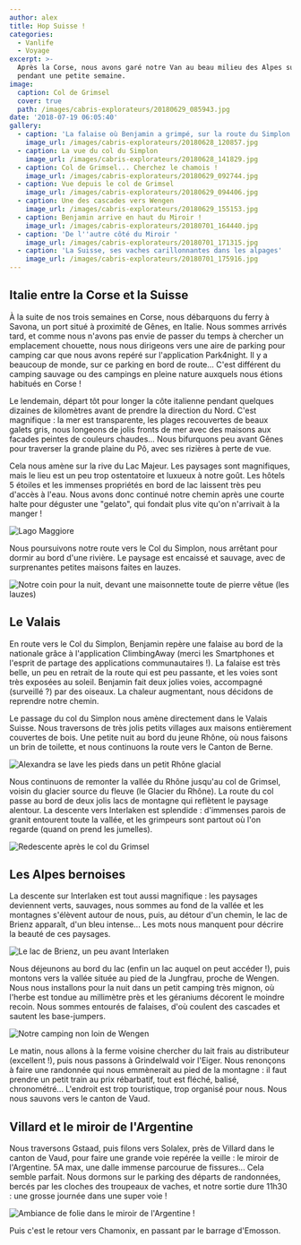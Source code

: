 ```yaml
---
author: alex
title: Hop Suisse !
categories:
  - Vanlife
  - Voyage
excerpt: >-
  Après la Corse, nous avons garé notre Van au beau milieu des Alpes suisses
  pendant une petite semaine.
image:
  caption: Col de Grimsel
  cover: true
  path: /images/cabris-explorateurs/20180629_085943.jpg
date: '2018-07-19 06:05:40'
gallery:
  - caption: 'La falaise où Benjamin a grimpé, sur la route du Simplon'
    image_url: /images/cabris-explorateurs/20180628_120857.jpg
  - caption: La vue du col du Simplon
    image_url: /images/cabris-explorateurs/20180628_141829.jpg
  - caption: Col de Grimsel... Cherchez le chamois !
    image_url: /images/cabris-explorateurs/20180629_092744.jpg
  - caption: Vue depuis le col de Grimsel
    image_url: /images/cabris-explorateurs/20180629_094406.jpg
  - caption: Une des cascades vers Wengen
    image_url: /images/cabris-explorateurs/20180629_155153.jpg
  - caption: Benjamin arrive en haut du Miroir !
    image_url: /images/cabris-explorateurs/20180701_164440.jpg
  - caption: 'De l''autre côté du Miroir '
    image_url: /images/cabris-explorateurs/20180701_171315.jpg
  - caption: 'La Suisse, ses vaches carillonnantes dans les alpages'
    image_url: /images/cabris-explorateurs/20180701_175916.jpg
---
```

## Italie entre la Corse et la Suisse

À la suite de nos trois semaines en Corse, nous débarquons du ferry à Savona, un port situé à proximité de Gênes, en Italie. Nous sommes arrivés tard, et comme nous n'avons pas envie de passer du temps à chercher un emplacement chouette, nous nous dirigeons vers une aire de parking pour camping car que nous avons repéré sur l'application Park4night. Il y a beaucoup de monde, sur ce parking en bord de route... C'est différent du camping sauvage ou des campings en pleine nature auxquels nous étions habitués en Corse ! 

Le lendemain, départ tôt pour longer la côte italienne pendant quelques dizaines de kilomètres avant de prendre la direction du Nord. C'est magnifique : la mer est transparente, les plages recouvertes de beaux galets gris, nous longeons de jolis fronts de mer avec des maisons aux facades peintes de couleurs chaudes... Nous bifurquons peu avant Gênes pour traverser la grande plaine du Pô, avec ses rizières à perte de vue.

Cela nous amène sur la rive du Lac Majeur. Les paysages sont magnifiques, mais le lieu est un peu trop ostentatoire et luxueux à notre goût. Les hôtels 5 étoiles et les immenses propriétés en bord de lac laissent très peu d'accès à l'eau. Nous avons donc continué notre chemin après une courte halte pour déguster une "gelato", qui fondait plus vite qu'on n'arrivait à la manger !

![Lago Maggiore](/images/cabris-explorateurs/20180627_170606.jpg)

Nous poursuivons notre route vers le Col du Simplon, nous arrêtant pour dormir au bord d'une rivière. Le paysage est encaissé et sauvage, avec de surprenantes petites maisons faites en lauzes. 

![Notre coin pour la nuit, devant une maisonnette toute de pierre vêtue (les lauzes)](/images/cabris-explorateurs/20180627_191510.jpg)

## Le Valais

En route vers le Col du Simplon, Benjamin repère une falaise au bord de la nationale grâce à l'application ClimbingAway (merci les Smartphones et l'esprit de partage des applications communautaires !). La falaise est très belle, un peu en retrait de la route qui est peu passante, et les voies sont très exposées au soleil. Benjamin fait deux jolies voies, accompagné (surveillé ?) par des oiseaux. La chaleur augmentant, nous décidons de reprendre notre chemin. 

Le passage du col du Simplon nous amène directement dans le Valais Suisse. Nous traversons de très jolis petits villages aux maisons entièrement couvertes de bois. Une petite nuit au bord du jeune Rhône, où nous faisons un brin de toilette, et nous continuons la route vers le Canton de Berne.

![Alexandra se lave les pieds dans un petit Rhône glacial](/images/cabris-explorateurs/20180628_182646.jpg)

Nous continuons de remonter la vallée du Rhône jusqu'au col de Grimsel, voisin du glacier source du fleuve (le Glacier du Rhône). La route du col passe au bord de deux jolis lacs de montagne qui reflètent le paysage alentour. La descente vers Interlaken est splendide : d'immenses parois de granit entourent toute la vallée, et les grimpeurs sont partout où l'on regarde (quand on prend les jumelles). 

![Redescente après le col du Grimsel](/images/cabris-explorateurs/20180629_094014.jpg)

## Les Alpes bernoises

La descente sur Interlaken est tout aussi magnifique : les paysages deviennent verts, sauvages, nous sommes au fond de la vallée et les montagnes s'élèvent autour de nous, puis, au détour d'un chemin, le lac de Brienz apparaît, d'un bleu intense... Les mots nous manquent pour décrire la beauté de ces paysages. 

![Le lac de Brienz, un peu avant Interlaken](/images/cabris-explorateurs/20180629_111603.jpg)

Nous déjeunons au bord du lac (enfin un lac auquel on peut accéder !), puis montons vers la vallée située au pied de la Jungfrau, proche de Wengen. Nous nous installons pour la nuit dans un petit camping très mignon, où l'herbe est tondue au millimètre près et les géraniums décorent le moindre recoin. Nous sommes entourés de falaises, d'où coulent des cascades et sautent les base-jumpers. 

![Notre camping non loin de Wengen](/images/cabris-explorateurs/20180630_092545.jpg)

Le matin, nous allons à la ferme voisine chercher du lait frais au distributeur (excellent !), puis nous passons à Grindelwald voir l'Eiger. Nous renonçons à faire une randonnée qui nous emmènerait au pied de la montagne : il faut prendre un petit train au prix rébarbatif, tout est fléché, balisé, chronométré... L'endroit est trop touristique, trop organisé pour nous. Nous nous sauvons vers le canton de Vaud. 

## Villard et le miroir de l'Argentine

Nous traversons Gstaad, puis filons vers Solalex, près de Villard dans le canton de Vaud, pour faire une grande voie repérée la veille : le miroir de l'Argentine. 5A max, une dalle immense parcourue de fissures... Cela semble parfait. Nous dormons sur le parking des départs de randonnées, bercés par les cloches des troupeaux de vaches, et notre sortie dure 11h30 : une grosse journée dans une super voie ! 

![Ambiance de folie dans le miroir de l'Argentine !](/images/cabris-explorateurs/20180701_141144.jpg)

Puis c'est le retour vers Chamonix, en passant par le barrage d'Emosson.
